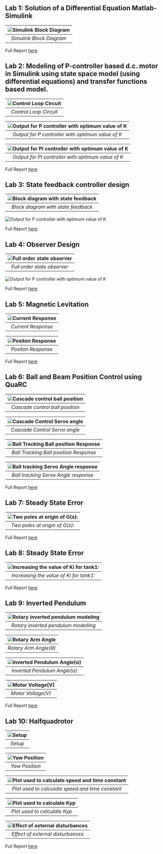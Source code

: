 ## Lab 1: Solution of a Differential Equation Matlab-Simulink

| ![Simulink Block Diagram](https://github.com/adarshpalaskar1/Control-Systems/blob/main/Lab1/diff_eqn.png) |
|:--:| 
| *Simulink Block Diagram* |

Full Report [here](https://github.com/adarshpalaskar1/Control-Systems/blob/main/Lab1/Control_Systems_Lab1.pdf)

## Lab 2: Modeling of P-controller based d.c. motor in Simulink using state space model (using differential equations) and transfer functions based model.

| ![Control Loop Circuit](https://github.com/adarshpalaskar1/Control-Systems/blob/main/Lab2/m2_cir.png) |
|:--:| 
| *Control Loop Circuit* |

| ![Output for P controller with optimum value of K](https://github.com/adarshpalaskar1/Control-Systems/blob/main/Lab2/m2_dia1.png) |
|:--:| 
| *Output for P controller with optimum value of K* |

| ![Output for PI controller with optimum value of K](https://github.com/adarshpalaskar1/Control-Systems/blob/main/Lab2/m2_dia2.png) |
|:--:| 
| *Output for PI controller with optimum value of K* |

Full Report [here](https://github.com/adarshpalaskar1/Control-Systems/blob/main/Lab2/Control_Systems_Lab2.pdf)



## Lab 3: State feedback controller design

| ![Block diagram with state feedback](https://github.com/adarshpalaskar1/Control-Systems/blob/main/Lab3/block_dia.jpg) |
|:--:| 
| *Block diagram with state feedback* |

![Output for P controller with optimum value of K](https://github.com/adarshpalaskar1/Control-Systems/blob/main/Lab3/matlab_output.jpg)

Full Report [here](https://github.com/adarshpalaskar1/Control-Systems/blob/main/Lab3/B20EE087_Control_Systems_Lab3.pdf)

## Lab 4: Observer Design

| ![Full order state observer](https://github.com/adarshpalaskar1/Control-Systems/blob/main/Lab4/ob_design.jpg) |
|:--:| 
| *Full order state observer* |

![Output for P controller with optimum value of K](https://github.com/adarshpalaskar1/Control-Systems/blob/main/Lab4/output.jpg)

Full Report [here](https://github.com/adarshpalaskar1/Control-Systems/blob/main/Lab4/B20EE087_Control_Systems_Lab4.pdf)



## Lab 5: Magnetic Levitation

| ![Current Response](https://github.com/adarshpalaskar1/Control-Systems/blob/main/Lab5/ic.png) |
|:--:| 
| *Current Response* |

| ![Positon Response](https://github.com/adarshpalaskar1/Control-Systems/blob/main/Lab5/xb.png) |
|:--:| 
| *Positon Response* |

Full Report [here](https://github.com/adarshpalaskar1/Control-Systems/blob/main/Lab5/B20EE087_Lab5.pdf)


## Lab 6: Ball and Beam Position Control using QuaRC

| ![Cascade control ball position](https://github.com/adarshpalaskar1/Control-Systems/blob/main/Lab6/sq_p.jpg) |
|:--:| 
| *Cascade control ball position* |

| ![Cascade Control Servo angle](https://github.com/adarshpalaskar1/Control-Systems/blob/main/Lab6/sq_a.jpg) |
|:--:| 
| *Cascade Control Servo angle* |

| ![Ball Tracking Ball position Response](https://github.com/adarshpalaskar1/Control-Systems/blob/main/Lab6/bt_p.jpg) |
|:--:| 
| *Ball Tracking Ball position Response* |

| ![Ball tracking Servo Angle response](https://github.com/adarshpalaskar1/Control-Systems/blob/main/Lab6/bt_s.jpg) |
|:--:| 
| *Ball tracking Servo Angle response* |

Full Report [here](https://github.com/adarshpalaskar1/Control-Systems/blob/main/Lab6/B20EE087_Control_Systems_Lab6.pdf)


## Lab 7: Steady State Error

| ![Two poles at origin of G(s):](https://github.com/adarshpalaskar1/Control-Systems/blob/main/Lab7/G3_1_800.jpg) |
|:--:| 
| *Two poles at origin of G(s):* |

Full Report [here](https://github.com/adarshpalaskar1/Control-Systems/blob/main/Lab7/B20EE087_Control_Systems_Lab7.pdf)


## Lab 8: Steady State Error

| ![Increasing the value of Ki for tank1:](https://github.com/adarshpalaskar1/Control-Systems/blob/main/Lab8/image.png) |
|:--:| 
| *Increasing the value of Ki for tank1:* |

Full Report [here](https://github.com/adarshpalaskar1/Control-Systems/blob/main/Lab8/B20EE087_Lab8.pdf)


## Lab 9: Inverted Pendulum

| ![Rotary inverted pendulum modeling](https://github.com/adarshpalaskar1/Control-Systems/blob/main/Lab9/d.jpg) |
|:--:| 
| *Rotary inverted pendulum modelling* |

| ![Rotary Arm Angle](https://github.com/adarshpalaskar1/Control-Systems/blob/main/Lab9/theta_1.png) |
|:--:| 
| *Rotary Arm Angle(θ)* |

| ![Inverted Pendulum Angle(α)](https://github.com/adarshpalaskar1/Control-Systems/blob/main/Lab9/alpha_1.png) |
|:--:| 
| *Inverted Pendulum Angle(α)* |

| ![Motor Voltage(V)](https://github.com/adarshpalaskar1/Control-Systems/blob/main/Lab9/V_1.png) |
|:--:| 
| *Motor Voltage(V)* |


Full Report [here](https://github.com/adarshpalaskar1/Control-Systems/blob/main/Lab9/B20EE087_Lab9.pdf)



## Lab 10: Halfquadrotor

| ![Setup](https://github.com/adarshpalaskar1/Control-Systems/blob/main/Lab10/setup.jpg) |
|:--:| 
| *Setup* |

| ![Yaw Position](https://github.com/adarshpalaskar1/Control-Systems/blob/main/Lab10/yap-position-physical-system.jpg) |
|:--:| 
| *Yaw Position* |

| ![Plot used to calculate speed and time constant](https://github.com/adarshpalaskar1/Control-Systems/blob/main/Lab10/yaw-speed-input-impulse-to-find-tau.jpg) |
|:--:| 
| *Plot used to calculate speed and time constant* |

| ![Plot used to calculate Kyp](https://github.com/adarshpalaskar1/Control-Systems/blob/main/Lab10/finding-delta-omega-by-delta-t-to-find-Kyp.jpg) |
|:--:| 
| *Plot used to calculate Kyp* |

| ![Effect of external disturbances](https://github.com/adarshpalaskar1/Control-Systems/blob/main/Lab10/disturbances.jpg) |
|:--:| 
| *Effect of external disturbances* |

Full Report [here](https://github.com/adarshpalaskar1/Control-Systems/blob/main/Lab10/B20EE087_Lab10.pdf)


